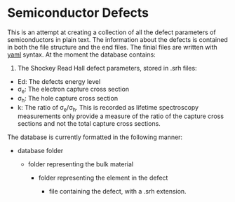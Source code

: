 # Semiconductor Defects

This is an attempt at creating a collection of all the defect parameters of semiconductors in plain text. The information about the defects is contained in both the file structure and the end files. The finial files are written with [yaml](https://en.wikipedia.org/wiki/YAML) syntax.
At the moment the database contains:

1. The Shockey Read Hall defect parameters, stored in .srh files:
  * Ed: The defects energy level
  * &sigma;<sub>e</sub>: The electron capture cross section
  * &sigma;<sub>h</sub>: The hole capture cross section
  * k: The ratio of &sigma;<sub>e</sub>/&sigma;<sub>h</sub>. This is recorded as lifetime spectroscopy measurements only provide a measure of the ratio of the capture cross sections and not the total capture cross sections.

The database is currently formatted in the following manner:


* database folder

    * folder representing the bulk material

         * folder representing the element in the defect

             * file containing the defect, with a .srh extension.
